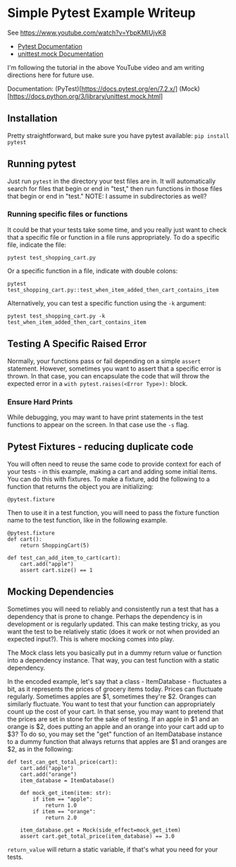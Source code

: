 # Simple Pytest Example Writeup

See https://www.youtube.com/watch?v=YbpKMIUjvK8

* [Pytest Documentation](https://docs.pytest.org/en/6.2.x/getting-started.html#getstarted)
* [unittest.mock Documentation](https://docs.python.org/3/library/unittest.mock.html)

I'm following the tutorial in the above YouTube video and am writing directions here for future use.

Documentation:
(PyTest)[https://docs.pytest.org/en/7.2.x/]
(Mock)[https://docs.python.org/3/library/unittest.mock.html]

## Installation

Pretty straightforward, but make sure you have pytest available: `pip install pytest`

## Running pytest

Just run `pytest` in the directory your test files are in. It will automatically search for files that begin or end in "test," then run functions in those files that begin or end in "test." NOTE: I assume in subdirectories as well?

### Running specific files or functions

It could be that your tests take some time, and you really just want to check that a specific file or function in a file runs appropriately. To do a specific file, indicate the file:

`pytest test_shopping_cart.py`

Or a specific function in a file, indicate with double colons:

`pytest test_shopping_cart.py::test_when_item_added_then_cart_contains_item`

Alternatively, you can test a specific function using the `-k` argument:

`pytest test_shopping_cart.py -k test_when_item_added_then_cart_contains_item`

## Testing A Specific Raised Error

Normally, your functions pass or fail depending on a simple `assert` statement. However, sometimes you want to assert that a specific error is thrown. In that case, you can encapsulate the code that will throw the expected error in a `with pytest.raises(<Error Type>):`
block.

### Ensure Hard Prints

While debugging, you may want to have print statements in the test functions to appear on the screen. In that case use the `-s` flag.

## Pytest Fixtures - reducing duplicate code

You will often need to reuse the same code to provide context for each of your tests - in this example, making a cart and adding some initial items. You can do this with fixtures. To make a fixture, add the following to a function that returns the object you are initializing:

`@pytest.fixture`

Then to use it in a test function, you will need to pass the fixture function name to the test function, like in the following example.

```
@pytest.fixture
def cart():
    return ShoppingCart(5)

def test_can_add_item_to_cart(cart):
    cart.add("apple")
    assert cart.size() == 1
```

## Mocking Dependencies

Sometimes you will need to reliably and consistently run a test that has a dependency that is prone to change. Perhaps the dependency is in development or is regularly updated. This can make testing tricky, as you want the test to be relatively static (does it work or not when provided an expected input?). This is where mocking comes into play.

The Mock class lets you basically put in a dummy return value or function into a dependency instance. That way, you can test function with a static dependency.

In the encoded example, let's say that a class - ItemDatabase - fluctuates a bit, as it represents the prices of grocery items today. Prices can fluctuate regularly. Sometimes apples are $1, sometimes they're $2. Oranges can similarly fluctuate. You want to test that your function can appropriately count up the cost of your cart. In that sense, you may want to pretend that the prices are set in stone for the sake of testing. If an apple in $1 and an orange is $2, does putting an apple and an orange into your cart add up to $3? To do so, you may set the "get" function of an ItemDatabase instance to a dummy function that always returns that apples are $1 and oranges are $2, as in the following:

```
def test_can_get_total_price(cart):
    cart.add("apple")
    cart.add("orange")
    item_database = ItemDatabase()

    def mock_get_item(item: str):
        if item == "apple":
            return 1.0
        if item == "orange":
            return 2.0

    item_database.get = Mock(side_effect=mock_get_item)
    assert cart.get_total_price(item_database) == 3.0
```

`return_value` will return a static variable, if that's what you need for your tests.
